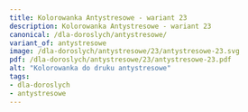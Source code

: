 ```yaml
---
title: Kolorowanka Antystresowe - wariant 23
description: Kolorowanka Antystresowe - wariant 23
canonical: /dla-doroslych/antystresowe/
variant_of: antystresowe
image: /dla-doroslych/antystresowe/23/antystresowe-23.svg
pdf: /dla-doroslych/antystresowe/23/antystresowe-23.pdf
alt: "Kolorowanka do druku antystresowe"
tags:
- dla-doroslych
- antystresowe
---
```

